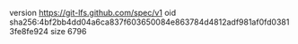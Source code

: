 version https://git-lfs.github.com/spec/v1
oid sha256:4bf2bb4dd04a6ca837f603650084e863784d4812adf981af0fd03813fe8fe924
size 6796

